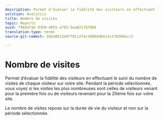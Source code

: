 ```yaml
---
description: Permet d’évaluer la fidélité des visiteurs en effectuant le suivi du nombre de visites de chaque visiteur sur votre site. Pendant la période sélectionnée, vous voyez si les visites les plus nombreuses sont celles de visiteurs venant pour la première fois ou de visiteurs revenant pour la 20ème fois sur votre site.
solution: Analytics
title: Nombre de visites
topic: Reports
uuid: f98dafab-9369-4055-a793-5ea0217b78b0
translation-type: tm+mt
source-git-commit: 16ba0b12e0f70112f4c10804d0a13c278388ecc2

---
```



# Nombre de visites

Permet d’évaluer la fidélité des visiteurs en effectuant le suivi du nombre de visites de chaque visiteur sur votre site. Pendant la période sélectionnée, vous voyez si les visites les plus nombreuses sont celles de visiteurs venant pour la première fois ou de visiteurs revenant pour la 20ème fois sur votre site.

Le nombre de visites repose sur la durée de vie du visiteur et non sur la période sélectionnée.
